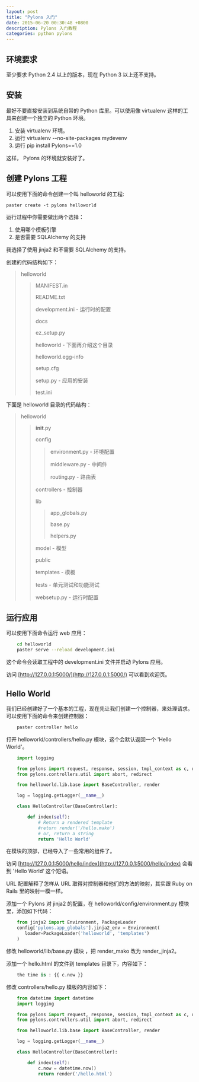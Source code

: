 ```yaml
---
layout: post
title: "Pylons 入门"
date: 2015-06-20 00:30:48 +0800
description: Pylons 入门教程
categories: python pylons
---
```


## 环境要求

至少要求 Python 2.4 以上的版本，现在 Python 3 以上还不支持。

## 安装

最好不要直接安装到系统自带的 Python 库里。可以使用像  virtualenv 这样的工具来创建一个独立的 Python 环境。

1. 安装 virtualenv 环境。
2. 运行 virtualenv --no-site-packages mydevenv
3. 运行 pip install Pylons==1.0

这样， Pylons 的环境就安装好了。

<!--more-->

## 创建 Pylons 工程

可以使用下面的命令创建一个叫 helloworld 的工程:

    paster create -t pylons helloworld

运行过程中你需要做出两个选择：

1. 使用哪个模板引擎
2. 是否需要 SQLAlchemy 的支持

我选择了使用 jinja2 和不需要 SQLAlchemy 的支持。

创建的代码结构如下：

> helloworld
>
> > MANIFEST.in
> >
> > README.txt
> >
> > development.ini - 运行时的配置
> >
> > docs
> >
> > ez_setup.py
> >
> > helloworld - 下面再介绍这个目录
> >
> > helloworld.egg-info
> >
> > setup.cfg
> >
> > setup.py -  应用的安装
> >
> > test.ini

下面是 helloworld 目录的代码结构：

> helloworld
>
> > __init__.py
> >
> > config
> > > environment.py - 环境配置
> > >
> > > middleware.py - 中间件
> > >
> > > routing.py - 路由表
> > >
> > controllers - 控制器
> >
> > lib
> > > app_globals.py
> > >
> > > base.py
> > >
> > > helpers.py
> > >
> > model - 模型
> >
> > public
> >
> > templates - 模板
> >
> > tests - 单元测试和功能测试
> >
> > websetup.py -  运行时配置

## 运行应用

可以使用下面命令运行 web 应用：

~~~ bash
    cd helloworld
    paster serve --reload development.ini
~~~

这个命令会读取工程中的 development.ini 文件并启动 Pylons 应用。

访问 [http://127.0.0.1:5000/](http://127.0.0.1:5000/) 可以看到欢迎页。

## Hello World

我们已经创建好了一个基本的工程，现在先让我们创建一个控制器，来处理请求。可以使用下面的命令来创建控制器：

~~~ bash
    paster controller hello
~~~

打开 helloworld/controllers/hello.py 模块，这个会默认返回一个 'Hello World'。

~~~ python
    import logging

    from pylons import request, response, session, tmpl_context as c, url
    from pylons.controllers.util import abort, redirect

    from helloworld.lib.base import BaseController, render

    log = logging.getLogger(__name__)

    class HelloController(BaseController):

        def index(self):
            # Return a rendered template
            #return render('/hello.mako')
            # or, return a string
            return 'Hello World'
~~~

在模块的顶部，已经导入了一些常用的组件了。

访问  [http://127.0.0.1:5000/hello/index](http://127.0.0.1:5000/hello/index) 会看到 'Hello World‘ 这个短语。

URL 配置解释了怎样从 URL 取得对控制器和他们的方法的映射，其实跟 Ruby on Rails 里的映射一模一样。

添加一个 Pylons 对 jinja2 的配置，在 helloworld/config/environment.py 模块里，添加如下代码：

~~~ python
    from jinja2 import Environment, PackageLoader
    config['pylons.app_globals'].jinja2_env = Environment(
       loader=PackageLoader('helloworld', 'templates')
    )
~~~

修改 helloworld/lib/base.py 模块 ，把 render_mako 改为 render_jinja2。

添加一个 hello.html 的文件到 templates 目录下，内容如下：

~~~ python
    the time is : {{ c.now }}
~~~

修改 controllers/hello.py 模板的内容如下：

~~~ python
    from datetime import datetime
    import logging

    from pylons import request, response, session, tmpl_context as c, url
    from pylons.controllers.util import abort, redirect

    from helloworld.lib.base import BaseController, render

    log = logging.getLogger(__name__)

    class HelloController(BaseController):

        def index(self):
            c.now = datetime.now()
            return render('/hello.html')
~~~
